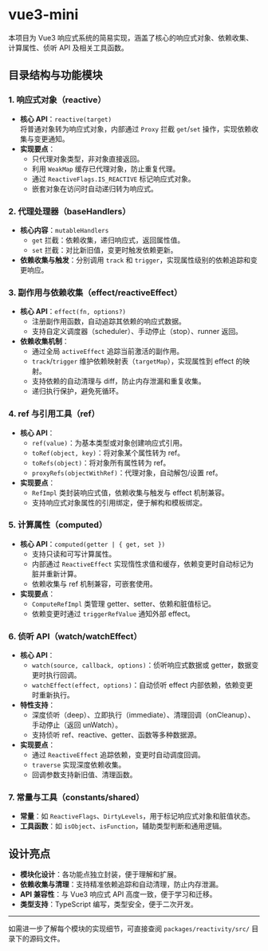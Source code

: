 # vue3-mini

本项目为 Vue3 响应式系统的简易实现，涵盖了核心的响应式对象、依赖收集、计算属性、侦听 API 及相关工具函数。

## 目录结构与功能模块

### 1. 响应式对象（reactive）

- **核心 API**：`reactive(target)`  
  将普通对象转为响应式对象，内部通过 `Proxy` 拦截 `get`/`set` 操作，实现依赖收集与变更通知。
- **实现要点**：
  - 只代理对象类型，非对象直接返回。
  - 利用 `WeakMap` 缓存已代理对象，防止重复代理。
  - 通过 `ReactiveFlags.IS_REACTIVE` 标记响应式对象。
  - 嵌套对象在访问时自动递归转为响应式。

### 2. 代理处理器（baseHandlers）

- **核心内容**：`mutableHandlers`
  - `get` 拦截：依赖收集，递归响应式，返回属性值。
  - `set` 拦截：对比新旧值，变更时触发依赖更新。
- **依赖收集与触发**：分别调用 `track` 和 `trigger`，实现属性级别的依赖追踪和变更响应。

### 3. 副作用与依赖收集（effect/reactiveEffect）

- **核心 API**：`effect(fn, options?)`
  - 注册副作用函数，自动追踪其依赖的响应式数据。
  - 支持自定义调度器（scheduler）、手动停止（stop）、runner 返回。
- **依赖收集机制**：
  - 通过全局 `activeEffect` 追踪当前激活的副作用。
  - `track`/`trigger` 维护依赖映射表（`targetMap`），实现属性到 effect 的映射。
  - 支持依赖的自动清理与 diff，防止内存泄漏和重复收集。
  - 递归执行保护，避免死循环。

### 4. ref 与引用工具（ref）

- **核心 API**：
  - `ref(value)`：为基本类型或对象创建响应式引用。
  - `toRef(object, key)`：将对象某个属性转为 ref。
  - `toRefs(object)`：将对象所有属性转为 ref。
  - `proxyRefs(objectWithRef)`：代理对象，自动解包/设置 ref。
- **实现要点**：
  - `RefImpl` 类封装响应式值，依赖收集与触发与 effect 机制兼容。
  - 支持响应式对象属性的引用绑定，便于解构和模板绑定。

### 5. 计算属性（computed）

- **核心 API**：`computed(getter | { get, set })`
  - 支持只读和可写计算属性。
  - 内部通过 `ReactiveEffect` 实现惰性求值和缓存，依赖变更时自动标记为脏并重新计算。
  - 依赖收集与 ref 机制兼容，可嵌套使用。
- **实现要点**：
  - `ComputeRefImpl` 类管理 getter、setter、依赖和脏值标记。
  - 依赖变更时通过 `triggerRefValue` 通知外部 effect。

### 6. 侦听 API（watch/watchEffect）

- **核心 API**：
  - `watch(source, callback, options)`：侦听响应式数据或 getter，数据变更时执行回调。
  - `watchEffect(effect, options)`：自动侦听 effect 内部依赖，依赖变更时重新执行。
- **特性支持**：
  - 深度侦听（deep）、立即执行（immediate）、清理回调（onCleanup）、手动停止（返回 unWatch）。
  - 支持侦听 ref、reactive、getter、函数等多种数据源。
- **实现要点**：
  - 通过 `ReactiveEffect` 追踪依赖，变更时自动调度回调。
  - `traverse` 实现深度依赖收集。
  - 回调参数支持新旧值、清理函数。

### 7. 常量与工具（constants/shared）

- **常量**：如 `ReactiveFlags`、`DirtyLevels`，用于标记响应式对象和脏值状态。
- **工具函数**：如 `isObject`、`isFunction`，辅助类型判断和通用逻辑。

## 设计亮点

- **模块化设计**：各功能点独立封装，便于理解和扩展。
- **依赖收集与清理**：支持精准依赖追踪和自动清理，防止内存泄漏。
- **API 兼容性**：与 Vue3 响应式 API 高度一致，便于学习和迁移。
- **类型支持**：TypeScript 编写，类型安全，便于二次开发。

---

如需进一步了解每个模块的实现细节，可直接查阅 `packages/reactivity/src/` 目录下的源码文件。
